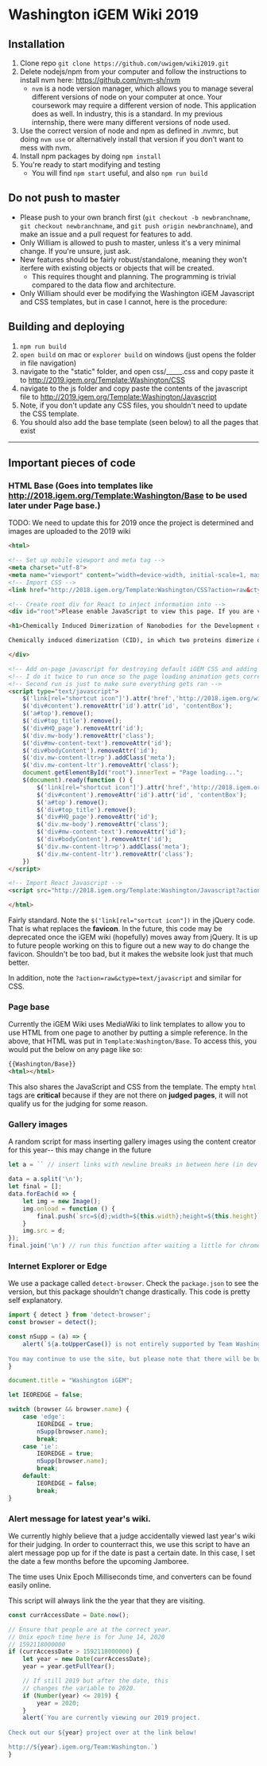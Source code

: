 # Washington iGEM Wiki 2019

## Installation
1. Clone repo `git clone https://github.com/uwigem/wiki2019.git`
1. Delete nodejs/npm from your computer and follow the instructions to install nvm here: https://github.com/nvm-sh/nvm
    * `nvm` is a node version manager, which allows you to manage several different versions of node on your computer at once. Your coursework may require a different version of node. This application does as well. In industry, this is a standard. In my previous internship, there were many different versions of node used.
1. Use the correct version of node and npm as defined in .nvmrc, but doing `nvm use` or alternatively install that version if you don't want to mess with nvm.
1. Install npm packages by doing `npm install`
1. You're ready to start modifying and testing
    * You will find `npm start` useful, and also `npm run build`

## Do not push to master
* Please push to your own branch first (`git checkout -b newbranchname`, `git checkout newbranchname`, and `git push origin newbranchname`), and make an issue and a pull request for features to add.
* Only William is allowed to push to master, unless it's a very minimal change. If you're unsure, just ask.
* New features should be fairly robust/standalone, meaning they won't iterfere with existing objects or objects that will be created.
    * This requires thought and planning. The programming is trivial compared to the data flow and architecture.
* Only William should ever be modifying the Washington iGEM Javascript and CSS templates, but in case I cannot, here is the procedure:

## Building and deploying
1. `npm run build`
2. `open build` on mac or `explorer build` on windows (just opens the folder in file navigation)
3. navigate to the "static" folder, and open css/_____.css and copy paste it to http://2019.igem.org/Template:Washington/CSS
4. navigate to the js folder and copy paste the contents of the javascript file to http://2019.igem.org/Template:Washington/Javascript
5. Note, if you don't update any CSS files, you shouldn't need to update the CSS template.
6. You should also add the base template (seen below) to all the pages that exist

-----

## Important pieces of code

### HTML Base (Goes into templates like http://2018.igem.org/Template:Washington/Base to be used later under Page base.)

TODO: We need to update this for 2019 once the project is determined and images are uploaded to the 2019 wiki

```html
<html>

<!-- Set up mobile viewport and meta tag -->
<meta charset="utf-8">
<meta name="viewport" content="width=device-width, initial-scale=1, maximum-scale=1.0, user-scalable=no, shrink-to-fit=no">
<!-- Import CSS -->
<link href="http://2018.igem.org/Template:Washington/CSS?action=raw&ctype=text/css" type="text/css" rel="stylesheet" />

<!-- Create root div for React to inject information into -->
<div id="root">Please enable JavaScript to view this page. If you are viewing this page with javascript enabled, please contact wkwok16@uw.edu and send a screenshot of the developer console. Here is our project abstract:<br /><br />

<h1>Chemically Induced Dimerization of Nanobodies for the Development of Versatile Biosensors</h1>

Chemically induced dimerization (CID), in which two proteins dimerize only in the presence of a small molecule, has been widely used to control cell signaling, regulatory, and metabolic pathways, and used as logic gates for biological computation in living mammalian cells. However, few naturally occuring CID systems and their derivatives are currently available. Creating a CID system with desired affinity and specificity for any given small molecule remains an unsolved problem for computational design and other protein engineering approaches. To address this challenge, we have used a novel strategy to select CID binders from a vastly diverse combinatorial nanobody library. We have created new CID systems that can sense cholecalciferol and artemisinin. We are validating CID biosensors by a yeast three-hybrid system and built structural models to understand the small molecule-induced dimerization. Our work is a proof-of-concept that can be generalized to create CID systems for many applications.

</div>

<!-- Add on-page javascript for destroying default iGEM CSS and adding a loading animation -->
<!-- I do it twice to run once so the page loading animation gets correct styling the first run -->
<!-- Second run is just to make sure everything gets ran -->
<script type="text/javascript">
    $('link[rel="shortcut icon"]').attr('href','http://2018.igem.org/wiki/images/d/d9/T--Washington--HLogo1.png');
    $('div#content').removeAttr('id').attr('id', 'contentBox');
    $('a#top').remove();
    $('div#top_title').remove();
    $('div#HQ_page').removeAttr('id');
    $('div.mw-body').removeAttr('class');
    $('div#mw-content-text').removeAttr('id');
    $('div#bodyContent').removeAttr('id');
    $('div.mw-content-ltr>p').addClass('meta');
    $('div.mw-content-ltr').removeAttr('class');
    document.getElementById("root").innerText = "Page loading...";
    $(document).ready(function () {
        $('link[rel="shortcut icon"]').attr('href','http://2018.igem.org/wiki/images/d/d9/T--Washington--HLogo1.png');
        $('div#content').removeAttr('id').attr('id', 'contentBox');
        $('a#top').remove();
        $('div#top_title').remove();
        $('div#HQ_page').removeAttr('id');
        $('div.mw-body').removeAttr('class');
        $('div#mw-content-text').removeAttr('id');
        $('div#bodyContent').removeAttr('id');
        $('div.mw-content-ltr>p').addClass('meta');
        $('div.mw-content-ltr').removeAttr('class');
    })
</script>

<!-- Import React Javascript -->
<script src="http://2018.igem.org/Template:Washington/Javascript?action=raw&ctype=text/javascript" type="text/javascript"></script>

</html>
```

Fairly standard. Note the `$('link[rel="sortcut icon"])` in the jQuery code. That is what replaces the **favicon**. In the future, this code may be deprecated once the iGEM wiki (hopefully) moves away from jQuery. It is up to future people working on this to figure out a new way to do change the favicon. Shouldn't be too bad, but it makes the website look just that much better.

In addition, note the `?action=raw&ctype=text/javascript` and similar for CSS.

### Page base

Currently the iGEM Wiki uses MediaWiki to link templates to allow you to use HTML from one page to another by putting a simple reference. In the above, that HTML was put in `Template:Washington/Base`. To access this, you would put the below on any page like so:

```HTML
{{Washington/Base}}
<html></html>
```

This also shares the JavaScript and CSS from the template. The empty `html` tags are **critical** because if they are not there on **judged pages**, it will not qualify us for the judging for some reason. 

### Gallery images

A random script for mass inserting gallery images using the content creator for this year-- this may change in the future

```js
let a = `` // insert links with newline breaks in between here (in dev console)

data = a.split('\n');
let final = [];
data.forEach(d => {
    let img = new Image();
    img.onload = function () {
        final.push(`src=${d};width=${this.width};height=${this.height}`)
    }
    img.src = d;
});
final.join('\n') // run this function after waiting a little for chrome to actually download images
```

### Internet Explorer or Edge

We use a package called `detect-browser`. Check the `package.json` to see the version, but this package shouldn't change drastically. This code is pretty self explanatory.

```js
import { detect } from 'detect-browser';
const browser = detect();

const nSupp = (a) => {
    alert(`${a.toUpperCase()} is not entirely supported by Team Washington's Team Wiki. For best performance please use Firefox or Google Chrome! 
    
You may continue to use the site, but please note that there will be bugs and poor performance. Sorry for any inconvenience, and thank you!`);
}

document.title = "Washington iGEM";

let IEOREDGE = false;

switch (browser && browser.name) {
    case 'edge':
        IEOREDGE = true;
        nSupp(browser.name);
        break;
    case 'ie':
        IEOREDGE = true;
        nSupp(browser.name);
        break;
    default:
        IEOREDGE = false;
        break;
}
```

### Alert message for latest year's wiki.

We currently highly believe that a judge accidentally viewed last year's wiki for their judging. In order to counterract this, we use this script to have an alert message pop up for if the date is past a certain date. In this case, I set the date a few months before the upcoming Jamboree. 

The time uses Unix Epoch Milliseconds time, and converters can be found easily online. 

This script will always link the the year that they are visiting.

```js
const currAccessDate = Date.now();

// Ensure that people are at the correct year.
// Unix epoch time here is for June 14, 2020
// 1592118000000
if (currAccessDate > 1592118000000) {
    let year = new Date(currAccessDate);
    year = year.getFullYear();

    // If still 2019 but after the date, this
    // changes the variable to 2020.
    if (Number(year) <= 2019) {
        year = 2020;
    }
    alert(`You are currently viewing our 2019 project.
    
Check out our ${year} project over at the link below!

http://${year}.igem.org/Team:Washington.`)
}
```